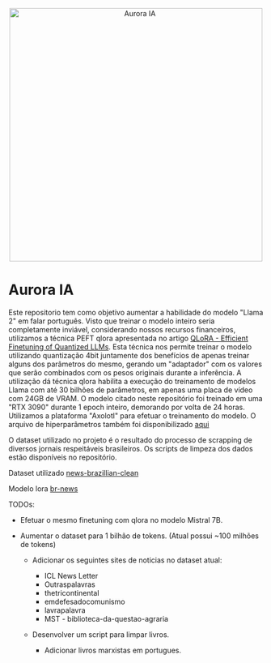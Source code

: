 <p align="center">
<img width="500px" alt="Aurora IA" src="https://i.redd.it/zkndu5kilmc31.png">
</p>

# Aurora IA 

Este repositorio tem como objetivo aumentar a habilidade do modelo "Llama 2" em falar português. Visto que treinar o modelo inteiro seria completamente inviável, considerando nossos recursos financeiros, utilizamos a técnica PEFT qlora apresentada no artigo <a href="https://arxiv.org/pdf/2305.14314.pdf">QLoRA - Efficient Finetuning of Quantized LLMs</a>. Esta técnica nos permite treinar o modelo utilizando quantização 4bit juntamente dos benefícios de apenas treinar alguns dos parâmetros do mesmo, gerando um "adaptador" com os valores que serâo combinados com os pesos originais durante a inferência.
A utilização dá técnica qlora habilita a execução do treinamento de modelos Llama com até 30 bilhões de parâmetros, em apenas uma placa de vídeo com 24GB de VRAM. O modelo citado neste repositório foi treinado em uma "RTX 3090" durante 1 epoch inteiro, demorando por volta de 24 horas. Utilizamos a plataforma "Axolotl" para efetuar o treinamento do modelo. O arquivo de hiperparâmetros também foi disponibilizado <a href="https://github.com/chuplares/aurora-br/blob/main/llama2-7b-comunism-br-pt-qlora.yml">aqui</a>

O dataset utilizado no projeto é o resultado do processo de scrapping de diversos jornais respeitáveis brasileiros. Os scripts de limpeza dos dados estão disponíveis no repositório.

Dataset utilizado <a href="https://huggingface.co/datasets/chenuneris/news-brazillian-clean">news-brazillian-clean</a>

Modelo lora <a href="https://huggingface.co/chenuneris/br-news-prototype">br-news</a>

TODOs:

- Efetuar o mesmo finetuning com qlora no modelo Mistral 7B.

- Aumentar o dataset para 1 bilhão de tokens. (Atual possui ~100 milhões de tokens)

    - Adicionar os seguintes sites de noticias no dataset atual:
    
        - ICL News Letter
        - Outraspalavras
        - thetricontinental
        - emdefesadocomunismo
        - lavrapalavra
        - MST - biblioteca-da-questao-agraria
  
    - Desenvolver um script para limpar livros.
      - Adicionar livros marxistas em portugues.

